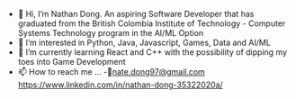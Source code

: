 - 👋 Hi, I’m Nathan Dong. An aspiring Software Developer that has graduated from the British Colombia Institute of Technology - Computer Systems Technology program in the AI/ML Option
- 👀 I’m interested in Python, Java, Javascript, Games, Data and AI/ML
- 🌱 I’m currently learning React and C++ with the possibility of dipping my toes into Game Development
- 📫 How to reach me ...
-📧nate.dong97@gmail.com
https://www.linkedin.com/in/nathan-dong-35322020a/

<!---
NathanD2/NathanD2 is a ✨ special ✨ repository because its `README.md` (this file) appears on your GitHub profile.
You can click the Preview link to take a look at your changes.
--->
